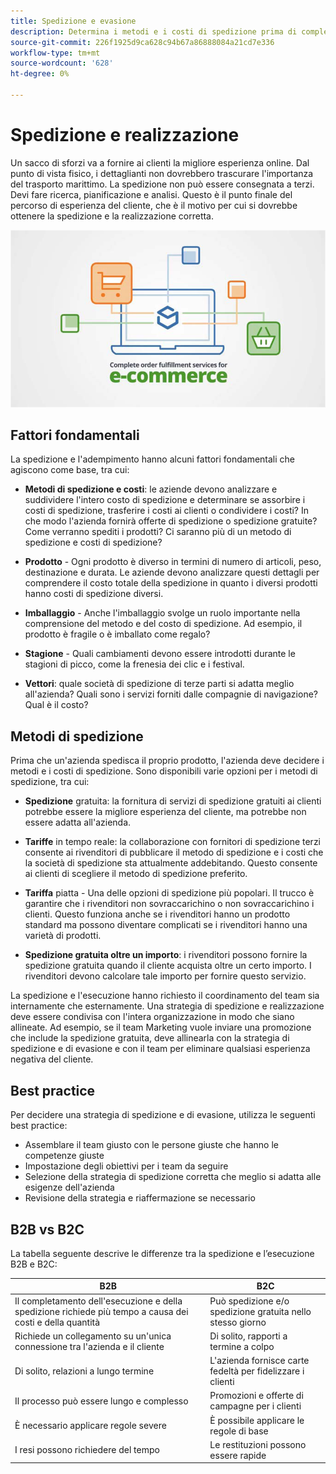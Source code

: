 ```yaml
---
title: Spedizione e evasione
description: Determina i metodi e i costi di spedizione prima di completare il progetto e-commerce.
source-git-commit: 226f1925d9ca628c94b67a86888084a21cd7e336
workflow-type: tm+mt
source-wordcount: '628'
ht-degree: 0%

---
```



# Spedizione e realizzazione

Un sacco di sforzi va a fornire ai clienti la migliore esperienza online. Dal punto di vista fisico, i dettaglianti non dovrebbero trascurare l&#39;importanza del trasporto marittimo. La spedizione non può essere consegnata a terzi. Devi fare ricerca, pianificazione e analisi. Questo è il punto finale del percorso di esperienza del cliente, che è il motivo per cui si dovrebbe ottenere la spedizione e la realizzazione corretta.

![Diagramma relativo alla spedizione e alla realizzazione](../../assets/playbooks/shipping-fulfillment.png)

## Fattori fondamentali

La spedizione e l&#39;adempimento hanno alcuni fattori fondamentali che agiscono come base, tra cui:

- **Metodi di spedizione e costi**: le aziende devono analizzare e suddividere l&#39;intero costo di spedizione e determinare se assorbire i costi di spedizione, trasferire i costi ai clienti o condividere i costi? In che modo l&#39;azienda fornirà offerte di spedizione o spedizione gratuite? Come verranno spediti i prodotti? Ci saranno più di un metodo di spedizione e costi di spedizione?

- **Prodotto** - Ogni prodotto è diverso in termini di numero di articoli, peso, destinazione e durata. Le aziende devono analizzare questi dettagli per comprendere il costo totale della spedizione in quanto i diversi prodotti hanno costi di spedizione diversi.

- **Imballaggio** - Anche l&#39;imballaggio svolge un ruolo importante nella comprensione del metodo e del costo di spedizione. Ad esempio, il prodotto è fragile o è imballato come regalo?

- **Stagione** - Quali cambiamenti devono essere introdotti durante le stagioni di picco, come la frenesia dei clic e i festival.

- **Vettori**: quale società di spedizione di terze parti si adatta meglio all&#39;azienda? Quali sono i servizi forniti dalle compagnie di navigazione? Qual è il costo?

## Metodi di spedizione

Prima che un&#39;azienda spedisca il proprio prodotto, l&#39;azienda deve decidere i metodi e i costi di spedizione. Sono disponibili varie opzioni per i metodi di spedizione, tra cui:

- **Spedizione** gratuita: la fornitura di servizi di spedizione gratuiti ai clienti potrebbe essere la migliore esperienza del cliente, ma potrebbe non essere adatta all&#39;azienda.

- **Tariffe** in tempo reale: la collaborazione con fornitori di spedizione terzi consente ai rivenditori di pubblicare il metodo di spedizione e i costi che la società di spedizione sta attualmente addebitando. Questo consente ai clienti di scegliere il metodo di spedizione preferito.

- **Tariffa** piatta - Una delle opzioni di spedizione più popolari. Il trucco è garantire che i rivenditori non sovraccarichino o non sovraccarichino i clienti. Questo funziona anche se i rivenditori hanno un prodotto standard ma possono diventare complicati se i rivenditori hanno una varietà di prodotti.

- **Spedizione gratuita oltre un importo**: i rivenditori possono fornire la spedizione gratuita quando il cliente acquista oltre un certo importo. I rivenditori devono calcolare tale importo per fornire questo servizio.

La spedizione e l&#39;esecuzione hanno richiesto il coordinamento del team sia internamente che esternamente. Una strategia di spedizione e realizzazione deve essere condivisa con l&#39;intera organizzazione in modo che siano allineate. Ad esempio, se il team Marketing vuole inviare una promozione che include la spedizione gratuita, deve allinearla con la strategia di spedizione e di evasione e con il team per eliminare qualsiasi esperienza negativa del cliente.

## Best practice

Per decidere una strategia di spedizione e di evasione, utilizza le seguenti best practice:

- Assemblare il team giusto con le persone giuste che hanno le competenze giuste
- Impostazione degli obiettivi per i team da seguire
- Selezione della strategia di spedizione corretta che meglio si adatta alle esigenze dell&#39;azienda
- Revisione della strategia e riaffermazione se necessario

## B2B vs B2C

La tabella seguente descrive le differenze tra la spedizione e l’esecuzione B2B e B2C:

| B2B | B2C |
|----------------------------------------------------------------------------------------------|------------------------------------------------------|
| Il completamento dell&#39;esecuzione e della spedizione richiede più tempo a causa dei costi e della quantità | Può spedizione e/o spedizione gratuita nello stesso giorno |
| Richiede un collegamento su un&#39;unica connessione tra l&#39;azienda e il cliente | Di solito, rapporti a termine a colpo |
| Di solito, relazioni a lungo termine | L&#39;azienda fornisce carte fedeltà per fidelizzare i clienti |
| Il processo può essere lungo e complesso | Promozioni e offerte di campagne per i clienti |
| È necessario applicare regole severe | È possibile applicare le regole di base |
| I resi possono richiedere del tempo | Le restituzioni possono essere rapide |
